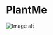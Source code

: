 # PlantMe
![Image alt](https://github.com/{yarklimoff}/{PlantMe}/raw/{main}/{PlantMe/img}/PlantMe-1.png)
